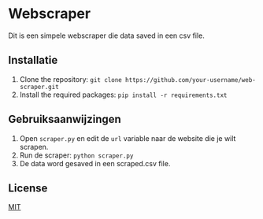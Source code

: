 # Webscraper

Dit is een simpele webscraper die data saved in een csv file.

## Installatie

1. Clone the repository: `git clone https://github.com/your-username/web-scraper.git`
2. Install the required packages: `pip install -r requirements.txt`

## Gebruiksaanwijzingen

1. Open `scraper.py` en edit de `url` variable naar de website die je wilt scrapen.
2. Run de scraper: `python scraper.py`
3. De data word gesaved in een scraped.csv file.

## License

[MIT](https://choosealicense.com/licenses/mit/)
